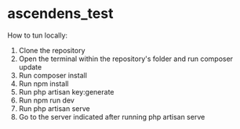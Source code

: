 # ascendens_test

How to tun locally:

1. Clone the repository
2. Open the terminal within the repository's folder and run composer update
3. Run composer install
4. Run npm install
5. Run php artisan key:generate
6. Run npm run dev
7. Run php artisan serve
8. Go to the server indicated after running php artisan serve
